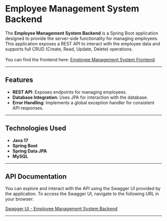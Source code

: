 # Employee Management System Backend

The **Employee Management System Backend** is a Spring Boot application designed to provide the server-side functionality for managing employees. This application exposes a REST API to interact with the employee data and supports full CRUD (Create, Read, Update, Delete) operations. <br/><br/>
You can find the frontend here: [Employee Management System Frontend](https://github.com/1GodLess5/employee-management-system-frontend).

---

## Features

- **REST API**: Exposes endpoints for managing employees.
- **Database Integration**: Uses JPA for interaction with the database.
- **Error Handling**: Implements a global exception handler for consistent API responses.

---

## Technologies Used

- **Java 17**
- **Spring Boot**
- **Spring Data JPA**
- **MySQL**

---

## API Documentation

You can explore and interact with the API using the Swagger UI provided by the application. To access the Swagger UI, navigate to the following URL in your browser:

[Swagger UI - Employee Management System Backend](https://ems-web-api-production.up.railway.app/swagger-ui/index.html)


---
